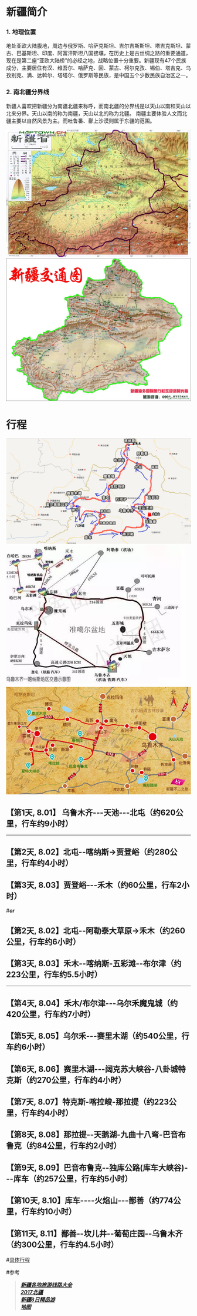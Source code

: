 # 新疆简介

### 1. 地理位置 
   地处亚欧大陆腹地，周边与俄罗斯、哈萨克斯坦、吉尔吉斯斯坦、塔吉克斯坦、蒙古、巴基斯坦、印度、阿富汗斯坦八国接壤，在历史上是古丝绸之路的重要通道，现在是第二座“亚欧大陆桥”的必经之地，战略位置十分重要。新疆现有47个民族成分，主要居住有汉、维吾尔、哈萨克、回、蒙古、柯尔克孜、锡伯、塔吉克、乌孜别克、满、达斡尔、塔塔尔、俄罗斯等民族，是中国五个少数民族自治区之一。
### 2. 南北疆分界线 
   新疆人喜欢把新疆分为南疆北疆来称呼，而南北疆的分界线是以天山以南和天山以北来分界。天山以南的称为南疆，天山以北的称为北疆。
南疆主要体验人文而北疆主要以自然风景为主。而吐鲁番、鄯上沙漠则属于东疆的范围。


![新疆地形1](./pics/新疆地形.jpg) <br>
![新疆地形2](./pics/新疆地形_2.jpg) <br>


# 行程

![行程](./pics/all.png) <br>
![行程](./pics/bei.jpg) <br>
![行程](./pics/timg.jpg) <br>


## 【第1天, 8.01】 乌鲁木齐---天池---北屯（约620公里，行车约9小时）
   ---------------

## 【第2天, 8.02】北屯--喀纳斯→贾登峪（约280公里，行车约4小时）
## 【第3天, 8.03】贾登峪---禾木（约60公里，行车2小时）
#___or___
## 【第2天, 8.02】北屯--阿勒泰大草原→禾木（约260公里，行车约6小时）
## 【第3天, 8.03】禾木--喀纳斯-五彩滩--布尔津（约223公里，行车约5.5小时）
   ---------------
## 【第4天, 8.04】禾木/布尔津---乌尔禾魔鬼城（约420公里，行车约7小时）
  
## 【第5天, 8.05】乌尔禾---赛里木湖（约540公里，行车约6小时）

## 【第6天, 8.06】赛里木湖---阔克苏大峡谷-八卦城特克斯（约270公里，行车约4小时）

## 【第7天, 8.07】特克斯-喀拉峻-那拉提（约223公里，行车约4小时）

## 【第8天, 8.08】那拉提--天鹅湖-九曲十八弯-巴音布鲁克（约84公里，行车约2小时）

## 【第9天, 8.09】巴音布鲁克--独库公路(库车大峡谷)---库车（约257公里，行车约5小时）

## 【第10天, 8.10】库车----火焰山---鄯善（约774公里，行车约10小时）

## 【第11天, 8.11】鄯善--坎儿井--葡萄庄园--乌鲁木齐（约300公里，行车约4.5小时）

#[具体行程](./detail.md)

#参考
>***[新疆各地旅游线路大全](https://www.sohu.com/a/244838612_100013181)*** <br>
>***[2017北疆](https://you.ctrip.com/travels/chugokuchiho21364/3706875.html)*** <br>
>***[新疆8日精品游](http://www.mafengwo.cn/sales/2689766.html)*** <br>
>***[地图](https://baijiahao.baidu.com/s?id=1625170453362520848&wfr=spider&for=pc)*** <br>

